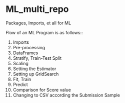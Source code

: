 # ML_multi_repo
Packages, Imports, et all for ML


Flow of an ML Program is as follows::
1. Imports
2. Pre-processing
3. DataFrames
4. Stratify, Train-Test Split
5. Scaling
6. Setting the Estimator
7. Setting up GridSearch
8. Fit, Train
9. Predict
10. Comparison for Score value
11. Changing to CSV according the Submission Sample
